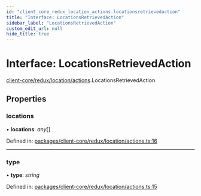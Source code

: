 ```yaml
---
id: "client_core_redux_location_actions.locationsretrievedaction"
title: "Interface: LocationsRetrievedAction"
sidebar_label: "LocationsRetrievedAction"
custom_edit_url: null
hide_title: true
---
```


# Interface: LocationsRetrievedAction

[client-core/redux/location/actions](../modules/client_core_redux_location_actions.md).LocationsRetrievedAction

## Properties

### locations

• **locations**: *any*[]

Defined in: [packages/client-core/redux/location/actions.ts:16](https://github.com/xr3ngine/xr3ngine/blob/9d253dc38/packages/client-core/redux/location/actions.ts#L16)

___

### type

• **type**: *string*

Defined in: [packages/client-core/redux/location/actions.ts:15](https://github.com/xr3ngine/xr3ngine/blob/9d253dc38/packages/client-core/redux/location/actions.ts#L15)
